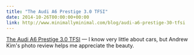 ```yaml
---
title: "The Audi A6 Prestige 3.0 TFSI"
date: 2014-10-26T00:00:00+00:00
link: http://www.minimallyminimal.com/blog/audi-a6-prestige-30-tfsi
---
```

[The Audi A6 Prestige 3.0 TFSI](http://www.minimallyminimal.com/blog/audi-a6-prestige-30-tfsi) &mdash; 
 I know very little about cars, but Andrew Kim's photo review helps me appreciate the beauty.
